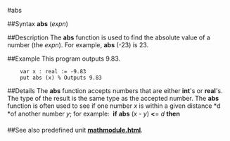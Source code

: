 
#abs

##Syntax
**abs** (*expn*)



##Description
The **abs** function is used to find the absolute value of a number (the *expn*). For example, **abs** (-23) is 23.



##Example
This program outputs 9.83.


        var x : real := -9.83
        put abs (x) % Outputs 9.83
##Details
The **abs** function accepts numbers that are either **int**'s or **real**'s. The type of the result is the same type as the accepted number. The **abs** function is often used to see if one number *x* is within a given distance *d *of another number *y*; for example:
 **if** **abs** (*x* - *y*) **<**= *d* **then** 



##See also
predefined unit **[mathmodule.html](Math)**.


